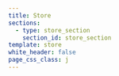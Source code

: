 ```yaml
---
title: Store
sections:
  - type: store_section
    section_id: store_section
template: store
white_header: false
page_css_class: j
---
```

